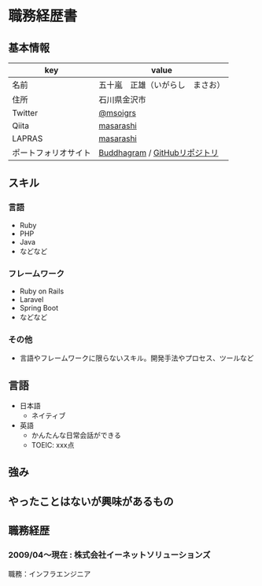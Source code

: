 # 職務経歴書

## 基本情報

|key|value|
|---|-----|
|名前|五十嵐　正雄（いがらし　まさお）|
|住所|石川県金沢市|
|Twitter|[@msoigrs](https://twitter.com/msoigrs)|
|Qiita|[masarashi](https://qiita.com/masarashi)|
|LAPRAS|[masarashi](https://lapras.com/public/F4OUOIH)|
|ポートフォリオサイト|[Buddhagram](https://buddhagram.work/) / [GitHubリポジトリ](https://github.com/masarashi/buddhagram)|

## スキル
### 言語
- Ruby
- PHP
- Java
- などなど

### フレームワーク

- Ruby on Rails
- Laravel
- Spring Boot
- などなど

### その他

- 言語やフレームワークに限らないスキル。開発手法やプロセス、ツールなど

## 言語

- 日本語
  - ネイティブ
- 英語
  - かんたんな日常会話ができる
  - TOEIC: xxx点

## 強み

## やったことはないが興味があるもの

## 職務経歴

### 2009/04～現在 : 株式会社イーネットソリューションズ

職務：インフラエンジニア
